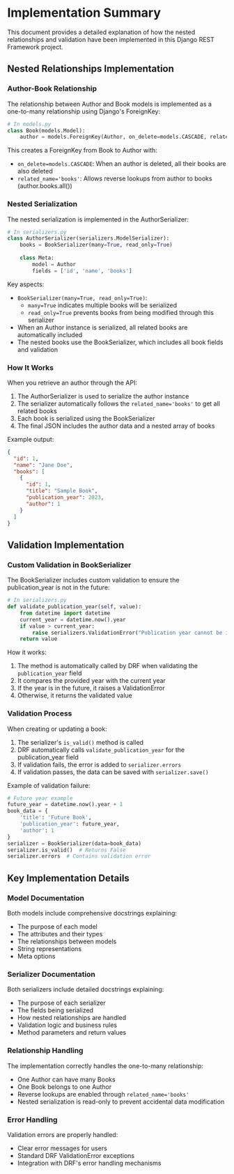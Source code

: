 # Implementation Summary

This document provides a detailed explanation of how the nested relationships and validation have been implemented in this Django REST Framework project.

## Nested Relationships Implementation

### Author-Book Relationship

The relationship between Author and Book models is implemented as a one-to-many relationship using Django's ForeignKey:

```python
# In models.py
class Book(models.Model):
    author = models.ForeignKey(Author, on_delete=models.CASCADE, related_name='books')
```

This creates a ForeignKey from Book to Author with:
- `on_delete=models.CASCADE`: When an author is deleted, all their books are also deleted
- `related_name='books'`: Allows reverse lookups from author to books (author.books.all())

### Nested Serialization

The nested serialization is implemented in the AuthorSerializer:

```python
# In serializers.py
class AuthorSerializer(serializers.ModelSerializer):
    books = BookSerializer(many=True, read_only=True)
    
    class Meta:
        model = Author
        fields = ['id', 'name', 'books']
```

Key aspects:
- `BookSerializer(many=True, read_only=True)`: 
  - `many=True` indicates multiple books will be serialized
  - `read_only=True` prevents books from being modified through this serializer
- When an Author instance is serialized, all related books are automatically included
- The nested books use the BookSerializer, which includes all book fields and validation

### How It Works

When you retrieve an author through the API:
1. The AuthorSerializer is used to serialize the author instance
2. The serializer automatically follows the `related_name='books'` to get all related books
3. Each book is serialized using the BookSerializer
4. The final JSON includes the author data and a nested array of books

Example output:
```json
{
  "id": 1,
  "name": "Jane Doe",
  "books": [
    {
      "id": 1,
      "title": "Sample Book",
      "publication_year": 2023,
      "author": 1
    }
  ]
}
```

## Validation Implementation

### Custom Validation in BookSerializer

The BookSerializer includes custom validation to ensure the publication_year is not in the future:

```python
# In serializers.py
def validate_publication_year(self, value):
    from datetime import datetime
    current_year = datetime.now().year
    if value > current_year:
        raise serializers.ValidationError("Publication year cannot be in the future.")
    return value
```

How it works:
1. The method is automatically called by DRF when validating the `publication_year` field
2. It compares the provided year with the current year
3. If the year is in the future, it raises a ValidationError
4. Otherwise, it returns the validated value

### Validation Process

When creating or updating a book:
1. The serializer's `is_valid()` method is called
2. DRF automatically calls `validate_publication_year` for the publication_year field
3. If validation fails, the error is added to `serializer.errors`
4. If validation passes, the data can be saved with `serializer.save()`

Example of validation failure:
```python
# Future year example
future_year = datetime.now().year + 1
book_data = {
    'title': 'Future Book',
    'publication_year': future_year,
    'author': 1
}
serializer = BookSerializer(data=book_data)
serializer.is_valid()  # Returns False
serializer.errors  # Contains validation error
```

## Key Implementation Details

### Model Documentation

Both models include comprehensive docstrings explaining:
- The purpose of each model
- The attributes and their types
- The relationships between models
- String representations
- Meta options

### Serializer Documentation

Both serializers include detailed docstrings explaining:
- The purpose of each serializer
- The fields being serialized
- How nested relationships are handled
- Validation logic and business rules
- Method parameters and return values

### Relationship Handling

The implementation correctly handles the one-to-many relationship:
- One Author can have many Books
- One Book belongs to one Author
- Reverse lookups are enabled through `related_name='books'`
- Nested serialization is read-only to prevent accidental data modification

### Error Handling

Validation errors are properly handled:
- Clear error messages for users
- Standard DRF ValidationError exceptions
- Integration with DRF's error handling mechanisms